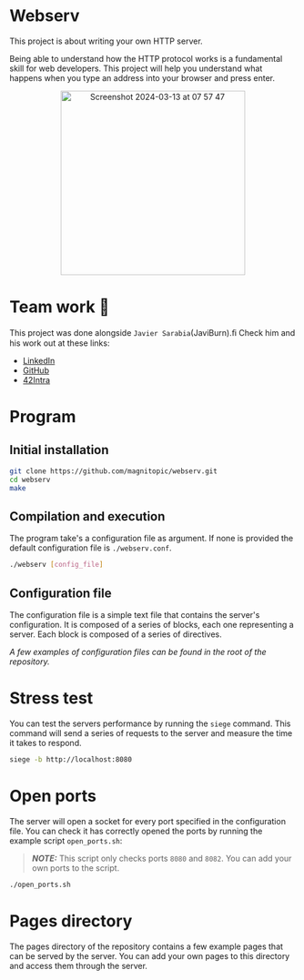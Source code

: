 # Webserv

This project is about writing your own HTTP server.

Being able to understand how the HTTP protocol works is a fundamental skill for web developers. This project will help you understand what happens when you type an address into your browser and press enter.

<div align="center">
	<img width="324" alt="Screenshot 2024-03-13 at 07 57 47" src="https://github.com/magnitopic/webserv/assets/21156058/38603f9a-7fd1-4635-b4aa-1b6f14dcfc5b">
</div>

# Team work 💪

This project was done alongside `Javier Sarabia`(JaviBurn).ﬁ
Check him and his work out at these links:

-   [LinkedIn](https://www.linkedin.com/in/javier-sarabia-224580195)
-   [GitHub](https://github.com/javiburn)
-   [42Intra](https://profile.intra.42.fr/users/jsarabia)

# Program

## Initial installation

```bash
git clone https://github.com/magnitopic/webserv.git
cd webserv
make
```

## Compilation and execution

The program take's a configuration file as argument. If none is provided the default configuration file is `./webserv.conf`.

```bash
./webserv [config_file]
```

## Configuration file

The configuration file is a simple text file that contains the server's configuration. It is composed of a series of blocks, each one representing a server. Each block is composed of a series of directives.

_A few examples of configuration files can be found in the root of the repository._

# Stress test

You can test the servers performance by running the `siege` command. This command will send a series of requests to the server and measure the time it takes to respond.

```bash
siege -b http://localhost:8080
```

# Open ports

The server will open a socket for every port specified in the configuration file.
You can check it has correctly opened the ports by running the example script `open_ports.sh`:

> **_NOTE:_** This script only checks ports `8080` and `8082`. You can add your own ports to the script.

```bash
./open_ports.sh
```

# Pages directory

The pages directory of the repository contains a few example pages that can be served by the server. You can add your own pages to this directory and access them through the server.
